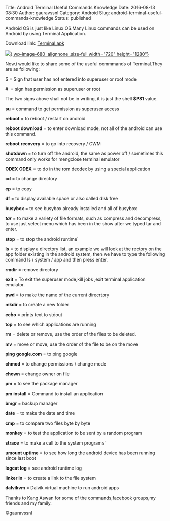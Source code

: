 Title: Android Terminal Useful Commands Knowledge
Date: 2016-08-13 08:30
Author: gauravssnl
Category: Android
Slug: android-terminal-useful-commands-knowledge
Status: published

Android OS is just like Linux OS.Many Linux commands can be used on Android by using Terminal Application.

Download link: [Terminal.apk](http://upfile.mobi/aDy0JAy4SOc)

[![](http://gauravssnl.files.wordpress.com/2016/08/screenshot_2016-08-13-12-43-321.png){.wp-image-680 .alignnone .size-full width="720" height="1280"}](http://gauravssnl.files.wordpress.com/2016/08/screenshot_2016-08-13-12-43-321.png)

Now,i would like to share some of the useful commmands of Terminal.They are as following:


$ = Sign that user has not entered into superuser or root mode

\#  = sign has permission as superuser or root


The two signs above shall not be in writing, it is just the shell **$PS1** value.

**su** = command to get permission as superuser access


**reboot** = to reboot / restart on android


**reboot** **download** = to enter download mode, not all of the android can use this command.

**reboot** **recovery** = to go into recovery / CWM

**shutdown** = to turn off the android, the same as power off / sometimes this command only works for mengclose terminal emulator

**ODEX** **ODEX** = to do in the rom deodex by using a special application

**cd** = to change directory

**cp** = to copy

**df** = to display available space or also called disk free

**busybox** = to see busybox already installed and all of busybox

***tar*** = to make a variety of file formats, such as compress and decompress, to use just select menu which has been in the show after we typed tar and enter.

**stop** = to stop the android runtime`

**ls** = to display a directory list, an example we will look at the rectory on the app folder existing in the android system, then we have to type the following command ls / system / app and then press enter.

**rmdir** = remove directory

**exit** = To exit the superuser mode,kill jobs ,exit terminal application emulator.

**pwd** = to make the name of the current direcrtory

**mkdir** = to create a new folder

**echo** = prints text to stdout

**top** = to see which applications are running

**rm** = delete or remove, use the order of the files to be deleted.

**mv** = move or move, use the order of the file to be on the move

**ping** **google**.**com** = to ping google

**chmod** = to change permissions / change mode

**chown** = change owner on file

**pm** = to see the package manager

**pm** **install** = Command to install an application

**bmgr** = backup manager

**date** = to make the date and time

**cmp** = to compare two files byte by byte

**monkey** = to test the application to be sent by a random program

**strace** = to make a call to the system programs`

**umount** **uptime** = to see how long the android device has been running since last boot

**logcat log** = see android runtime log

**linker in** = to create a link to the file system


**dalvikvm** = Dalvik virtual machine to run android apps

Thanks to Kang Aswan for some of the commands,facebook groups,my friends and my family.

©gauravssnl

